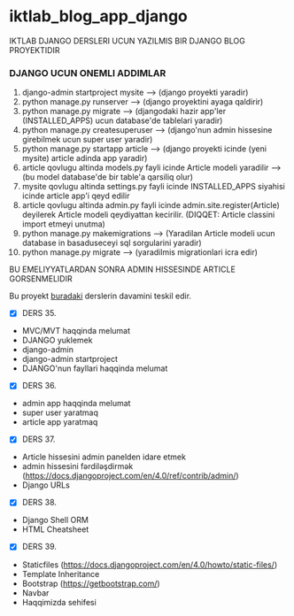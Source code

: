 # iktlab_blog_app_django
IKTLAB DJANGO DERSLERI UCUN YAZILMIS BIR DJANGO BLOG PROYEKTIDIR 

### DJANGO UCUN ONEMLI ADDIMLAR
1. django-admin startproject mysite --> (django proyekti yaradir)
2. python manage.py runserver --> (django proyektini ayaga qaldirir)
3. python manage.py migrate --> (djangodaki hazir app'ler (INSTALLED_APPS) ucun database'de tablelari yaradir)
4. python manage.py createsuperuser --> (django'nun admin hissesine girebilmek ucun super user yaradir)
5. python manage.py startapp article --> (django proyekti icinde (yeni mysite) article adinda app yaradir)
6. article qovlugu altinda models.py fayli icinde Article modeli yaradilir --> (bu model database'de bir table'a qarsiliq olur)
7. mysite qovlugu altinda settings.py fayli icinde INSTALLED_APPS siyahisi icinde article app'i qeyd edilir
8. article qovlugu altinda admin.py fayli icinde admin.site.register(Article) deyilerek Article modeli qeydiyattan kecirilir. (DIQQET: Article classini import etmeyi unutma)
9. python manage.py makemigrations --> (Yaradilan Article modeli ucun database in basaduseceyi sql sorgularini yaradir)
10. python manage.py migrate --> (yaradilmis migrationlari icra edir)

BU EMELIYYATLARDAN SONRA ADMIN HISSESINDE ARTICLE GORSENMELIDIR



Bu proyekt [buradaki](https://github.com/aliyevorkhan/ikt_lab_python_module_1) derslerin davamini teskil edir.

- [x] DERS 35. <br>
* MVC/MVT haqqinda melumat
* DJANGO yuklemek
* django-admin
* django-admin startproject
* DJANGO'nun fayllari haqqinda melumat

- [x] DERS 36. <br>
* admin app haqqinda melumat
* super user yaratmaq
* article app yaratmaq

- [x] DERS 37. <br>
* Article hissesini admin panelden idare etmek
* admin hissesini fərdiləşdirmək (https://docs.djangoproject.com/en/4.0/ref/contrib/admin/)
* Django URLs

- [x] DERS 38. <br>
* Django Shell ORM
* HTML Cheatsheet

- [x] DERS 39. <br>
* Staticfiles (https://docs.djangoproject.com/en/4.0/howto/static-files/)
* Template Inheritance
* Bootstrap (https://getbootstrap.com/)
* Navbar
* Haqqimizda sehifesi